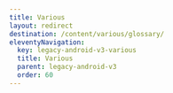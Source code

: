 ```yaml
---
title: Various
layout: redirect
destination: /content/various/glossary/
eleventyNavigation:
  key: legacy-android-v3-various
  title: Various
  parent: legacy-android-v3
  order: 60
---
```

